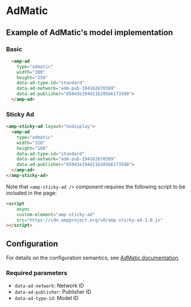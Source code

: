 # AdMatic

## Example of AdMatic's model implementation

### Basic

```html
  <amp-ad
    type="admatic"
    width="300"
    height="250"
    data-ad-type-id="standard"
    data-ad-network="adm-pub-194162670389"
    data-ad-publisher="65943e194d11b285b6173588">
  </amp-ad>
```

### Sticky Ad

```html
<amp-sticky-ad layout="nodisplay">
  <amp-ad
    type="admatic"
    width="320"
    height="100"
    data-ad-type-id="standard"
    data-ad-network="adm-pub-194162670389"
    data-ad-publisher="65943e194d11b285b6173588">
  </amp-ad>
</amp-sticky-ad>
```

Note that `<amp-sticky-ad />` component requires the following script to be included in the page:

```html
<script
    async
    custom-element="amp-sticky-ad"
    src="https://cdn.ampproject.org/v0/amp-sticky-ad-1.0.js"
></script>
```

## Configuration

For details on the configuration semantics, see [AdMatic documentation](https://developer.admatic.com.tr/).

### Required parameters

-   `data-ad-network`: Network ID
-   `data-ad-publisher`: Publisher ID
-   `data-ad-type-id`: Model ID
